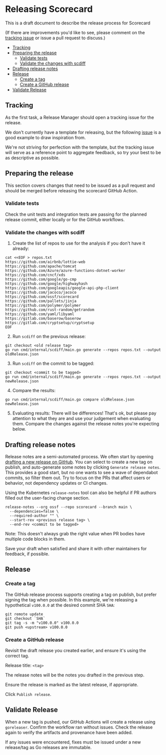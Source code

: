 # Releasing Scorecard

This is a draft document to describe the release process for Scorecard

(If there are improvements you'd like to see, please comment on the
[tracking issue](https://github.com/ossf/scorecard/issues/1676) or issue a
pull request to discuss.)

- [Tracking](#tracking)
- [Preparing the release](#preparing-the-release)
  - [Validate tests](#validate-tests)
  - [Validate the changes with scdiff](#validate-the-changes-with-scdiff)
- [Drafting release notes](#drafting-release-notes)
- [Release](#release)
  - [Create a tag](#create-a-tag)
  - [Create a GitHub release](#create-a-github-release)
- [Validate Release](#validate-release)

## Tracking

As the first task, a Release Manager should open a tracking issue for the
release.

We don't currently have a template for releasing, but the following
[issue](https://github.com/ossf/scorecard-action/issues/97) is a good example
to draw inspiration from.

We're not striving for perfection with the template, but the tracking issue
will serve as a reference point to aggregate feedback, so try your best to be
as descriptive as possible.

## Preparing the release

This section covers changes that need to be issued as a pull request and should
be merged before releasing the scorecard GitHub Action.

### Validate tests

Check the unit tests and integration tests are passing for the planned release commit, either locally or for the GitHub workflows.

### Validate the changes with scdiff
1. Create the list of repos to use for the analysis if you don't have it already:
```console
cat <<EOF > repos.txt
https://github.com/airbnb/lottie-web
https://github.com/apache/tomcat
https://github.com/Azure/azure-functions-dotnet-worker
https://github.com/cncf/xds
https://github.com/google/go-cmp
https://github.com/google/highwayhash
https://github.com/googleapis/google-api-php-client
https://github.com/jacoco/jacoco
https://github.com/ossf/scorecard
https://github.com/pallets/jinja
https://github.com/polymer/polymer
https://github.com/rust-random/getrandom
https://github.com/yaml/libyaml
https://gitlab.com/baserow/baserow
https://gitlab.com/cryptsetup/cryptsetup
EOF
```
2. Run `scdiff` on the previous release:
```console
git checkout <old release tag>
go run cmd/internal/scdiff/main.go generate --repos repos.txt --output oldRelease.json
```
3. Run `scdiff` on the commit to be tagged:
```console
git checkout <commit to be tagged>
go run cmd/internal/scdiff/main.go generate --repos repos.txt --output newRelease.json
```
4. Compare the results:
```console
go run cmd/internal/scdiff/main.go compare oldRelease.json newRelease.json
```
5. Evaluating results:
There will be differences! That's ok, but please pay attention to what they are and use your judgement when evaluating them.
Compare the changes against the release notes you're expecting below.


## Drafting release notes

Release notes are a semi-automated process. We often start by opening [drafting a new release on GitHub](https://github.com/ossf/scorecard/releases/new).
You can select to create a new tag on publish, and auto-generate some notes by clicking `Generate release notes`.
This provides a good start, but no one wants to see a wave of dependabot commits, so filter them out.
Try to focus on the PRs that affect users or behavior, not dependency updates or CI changes.

Using the Kubernetes `release-notes` tool can also be helpful if PR authors filled out the user-facing change section.
```console
release-notes --org ossf --repo scorecard --branch main \
  --dependencies=false \
  --required-author "" \
  --start-rev <previous release tag> \
  --end-rev <commit to be tagged>
```

Note: This doesn't always grab the right value when PR bodies have multiple code blocks in them.

Save your draft when satisfied and share it with other maintainers for feedback, if possible.

## Release

### Create a tag

The GitHub release process supports creating a tag on publish, but prefer signing the tag when possible.
In this example, we're releasing a hypothetical `v100.0.0` at the desired commit SHA `SHA`:

```console
git remote update
git checkout `SHA`
git tag -s -m "v100.0.0" v100.0.0
git push <upstream> v100.0.0
```

### Create a GitHub release

Revisit the draft release you created earlier, and ensure it's using the correct tag.

Release title: `<tag>`

The release notes will be the notes you drafted in the previous step.

Ensure the release is marked as the latest release, if appropriate.

Click `Publish release`.

## Validate Release

When a new tag is pushed, our GitHub Actions will create a release using `goreleaser`.
Confirm the workflow ran without issues. Check the release again to verify the artifacts and provenance have been added.

If any issues were encountered, fixes must be issued under a new release/tag as Go releases are immutable.
